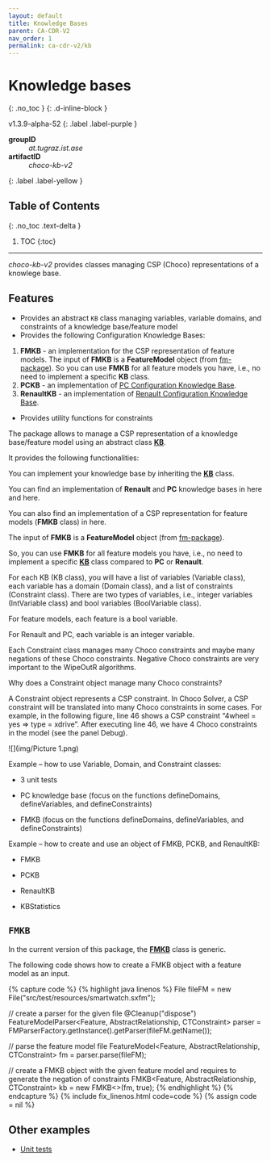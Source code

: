 ```yaml
---
layout: default
title: Knowledge Bases
parent: CA-CDR-V2
nav_order: 1
permalink: ca-cdr-v2/kb
---
```


# Knowledge bases
{: .no_toc }
{: .d-inline-block }

v1.3.9-alpha-52
{: .label .label-purple }

<dl style="width:400px;">
    <dt><strong>groupID</strong></dt>
    <dd><em>at.tugraz.ist.ase</em></dd>
    <dt><strong>artifactID</strong></dt>
    <dd><em>choco-kb-v2</em></dd>
</dl>{: .label .label-yellow }

<!-- TBD -->
<!-- {: .label .label-yellow } -->

## Table of Contents
{: .no_toc .text-delta }

1. TOC
{:toc}

---

_choco-kb-v2_ provides classes managing CSP (Choco) representations of a knowlege base.

## Features

- Provides an abstract `KB` class managing variables, variable domains, and constraints of a knowledge base/feature model
- Provides the following Configuration Knowledge Bases:
1. **FMKB** - an implementation for the CSP representation of feature models. The input of **FMKB** is a **FeatureModel** object (from [fm-package](https://github.com/manleviet/CA-CDR-V2/tree/main/fm-package)). So you can use **FMKB** for all feature models you have, i.e., no need to implement a specific **KB** class.
2. **PCKB** - an implementation of [PC Configuration Knowledge Base](https://www.itu.dk/research/cla/externals/clib/).
3. **RenaultKB** - an implementation of [Renault Configuration Knowledge Base](https://www.itu.dk/research/cla/externals/clib/).
- Provides utility functions for constraints

The package allows to manage a CSP representation of a knowledge base/feature model using an abstract class [**KB**]().

It provides the following functionalities:


You can implement your knowledge base by inheriting the [**KB**]() class.

You can find an implementation of **Renault** and **PC** knowledge bases in here and here.

You can also find an implementation of a CSP representation for feature models (**FMKB** class) in here.

The input of **FMKB** is a **FeatureModel** object (from [fm-package]()).

So, you can use **FMKB** for all feature models you have, i.e., no need to implement a specific [**KB**]() class compared to **PC** or **Renault**.


For each KB (KB class), you will have a list of variables (Variable class), each variable has a domain (Domain class), and a list of constraints (Constraint class). There are two types of variables, i.e., integer variables (IntVariable class) and bool variables (BoolVariable class).


For feature models, each feature is a bool variable.

For Renault and PC, each variable is an integer variable.


Each Constraint class manages many Choco constraints and maybe many negations of these Choco constraints. Negative Choco constraints are very important to the WipeOutR algorithms.


Why does a Constraint object manage many Choco constraints?

A Constraint object represents a CSP constraint. In Choco Solver, a CSP constraint will be translated into many Choco constraints in some cases. For example, in the following figure, line 46 shows a CSP constraint “4wheel = yes => type = xdrive”. After executing line 46, we have 4 Choco constraints in the model (see the panel Debug).

![](img/Picture 1.png)


Example – how to use Variable, Domain, and Constraint classes:

-	3 unit tests

-	PC knowledge base (focus on the functions defineDomains, defineVariables, and defineConstraints)

-	FMKB (focus on the functions defineDomains, defineVariables, and defineConstraints)


Example – how to create and use an object of FMKB, PCKB, and RenaultKB:

-	FMKB

-	PCKB

-	RenaultKB

-	KBStatistics

## `FMKB`

In the current version of this package, the [**FMKB**](https://github.com/manleviet/CA-CDR-V2/blob/21-uses-generics-for-feature-model/chocokb-package/src/main/java/at/tugraz/ist/ase/kb/fm/FMKB.java)
class is generic.

The following code shows how to create a FMKB object with a feature model as an input.

{% capture code %}
{% highlight java linenos %}
File fileFM = new File("src/test/resources/smartwatch.sxfm");

// create a parser for the given file
@Cleanup("dispose")
FeatureModelParser<Feature, AbstractRelationship<Feature>, CTConstraint> parser = FMParserFactory.getInstance().getParser(fileFM.getName());

// parse the feature model file
FeatureModel<Feature, AbstractRelationship<Feature>, CTConstraint> fm = parser.parse(fileFM);

// create a FMKB object with the given feature model and requires to generate the negation of constraints
FMKB<Feature, AbstractRelationship<Feature>, CTConstraint> kb = new FMKB<>(fm, true);
    {% endhighlight %}
    {% endcapture %}
    {% include fix_linenos.html code=code %}
    {% assign code = nil %}

## Other examples

- [Unit tests](https://github.com/manleviet/CA-CDR-V2/tree/21-uses-generics-for-feature-model/chocokb-package/src/test/java/at/tugraz/ist/ase/kb/fm)



[//]: # (The package allows to manage a CSP representation of a knowledge base/feature model using an abstract class [**KB**]&#40;&#41;.)

[//]: # (It provides the following functionalities:)

[//]: # ()
[//]: # (You can implement your knowledge base by inheriting the [**KB**]&#40;&#41; class.)

[//]: # (You can find an implementation of **Renault** and **PC** knowledge bases in here and here.)

[//]: # (You can also find an implementation of a CSP representation for feature models &#40;**FMKB** class&#41; in here.)

[//]: # (The input of **FMKB** is a **FeatureModel** object &#40;from [fm-package]&#40;&#41;&#41;.)

[//]: # (So, you can use **FMKB** for all feature models you have, i.e., no need to implement a specific [**KB**]&#40;&#41; class compared to **PC** or **Renault**.)

[//]: # ()
[//]: # (For each KB &#40;KB class&#41;, you will have a list of variables &#40;Variable class&#41;, each variable has a domain &#40;Domain class&#41;, and a list of constraints &#40;Constraint class&#41;. There are two types of variables, i.e., integer variables &#40;IntVariable class&#41; and bool variables &#40;BoolVariable class&#41;.)

[//]: # ()
[//]: # (For feature models, each feature is a bool variable.)

[//]: # (For Renault and PC, each variable is an integer variable.)

[//]: # ()
[//]: # (Each Constraint class manages many Choco constraints and maybe many negations of these Choco constraints. Negative Choco constraints are very important to the WipeOutR algorithms.)

[//]: # ()
[//]: # (Why does a Constraint object manage many Choco constraints?)

[//]: # (A Constraint object represents a CSP constraint. In Choco Solver, a CSP constraint will be translated into many Choco constraints in some cases. For example, in the following figure, line 46 shows a CSP constraint “4wheel = yes => type = xdrive”. After executing line 46, we have 4 Choco constraints in the model &#40;see the panel Debug&#41;.)

[//]: # (![]&#40;img/Picture 1.png&#41;)

[//]: # ()
[//]: # (Example – how to use Variable, Domain, and Constraint classes:)

[//]: # (-	3 unit tests)

[//]: # (-	PC knowledge base &#40;focus on the functions defineDomains, defineVariables, and defineConstraints&#41;)

[//]: # (-	FMKB &#40;focus on the functions defineDomains, defineVariables, and defineConstraints&#41;)

[//]: # ()
[//]: # (Example – how to create and use an object of FMKB, PCKB, and RenaultKB:)

[//]: # (-	FMKB)

[//]: # (-	PCKB)

[//]: # (-	RenaultKB)

[//]: # (-	KBStatistics)
